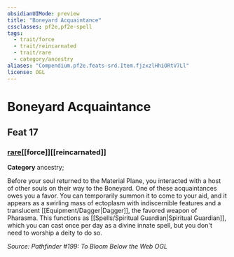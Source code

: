 ```yaml
---
obsidianUIMode: preview
title: "Boneyard Acquaintance"
cssclasses: pf2e,pf2e-spell
tags:
  - trait/force
  - trait/reincarnated
  - trait/rare
  - category/ancestry
aliases: "Compendium.pf2e.feats-srd.Item.fjzxzlHhiORtV7Ll"
license: OGL
---
```

# Boneyard Acquaintance
## Feat 17
### [rare](rare "Rare Rarity Trait")[[force]][[reincarnated]]

**Category** ancestry; 




Before your soul returned to the Material Plane, you interacted with a host of other souls on their way to the Boneyard. One of these acquaintances owes you a favor. You can temporarily summon it to come to your aid, and it appears as a swirling mass of ectoplasm with indiscernible features and a translucent [[Equipment/Dagger|Dagger]], the favored weapon of Pharasma. This functions as [[Spells/Spiritual Guardian|Spiritual Guardian]], which you can cast once per day as a divine innate spell, but you don't need to worship a deity to do so.

*Source: Pathfinder #199: To Bloom Below the Web*
*OGL*